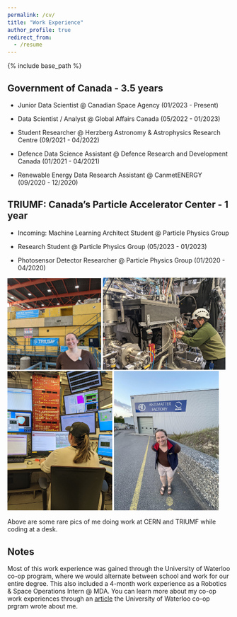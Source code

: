 ```yaml
---
permalink: /cv/
title: "Work Experience"
author_profile: true
redirect_from:
  - /resume
---
```


{% include base_path %}

## Government of Canada - 3.5 years

* Junior Data Scientist @ Canadian Space Agency (01/2023 - Present)

* Data Scientist / Analyst @ Global Affairs Canada (05/2022 - 01/2023)

* Student Researcher @ Herzberg Astronomy & Astrophysics Research Centre (09/2021 - 04/2022)

* Defence Data Science Assistant @ Defence Research and Development Canada (01/2021 - 04/2021)

* Renewable Energy Data Research Assistant @ CanmetENERGY (09/2020 - 12/2020)

## TRIUMF: Canada’s Particle Accelerator Center - 1 year

* Incoming: Machine Learning Architect Student @ Particle Physics Group

* Research Student @ Particle Physics Group (05/2023 - 01/2023) 

* Photosensor Detector Researcher @ Particle Physics Group (01/2020 - 04/2020) 

<img src="../images/TRIUMF_work2.jpg" alt="Image 1" style="max-width: 42%; display: inline-block;">
<img src="../images/CERN_work1.jpg" alt="Image 2" style="max-width: 55%; display: inline-block;">

<img src="../images/CERN_work2.jpg" alt="Image 3" style="max-width: 47%; display: inline-block;">
<img src="../images/CERN_work3.jpeg" alt="Image 4" style="max-width: 47%; display: inline-block;">

Above are some rare pics of me doing work at CERN and TRIUMF while coding at a desk.

## Notes

Most of this work experience was gained through the University of Waterloo co-op program, where we would alternate between school and work for our entire degree. This also included a 4-month work experience as a Robotics & Space Operations Intern @ MDA. You can learn more about my co-op work experiences through an [article](https://uwaterloo.ca/co-operative-education/blog/post/co-op-time-try-things) the University of Waterloo co-op prgram wrote about me.